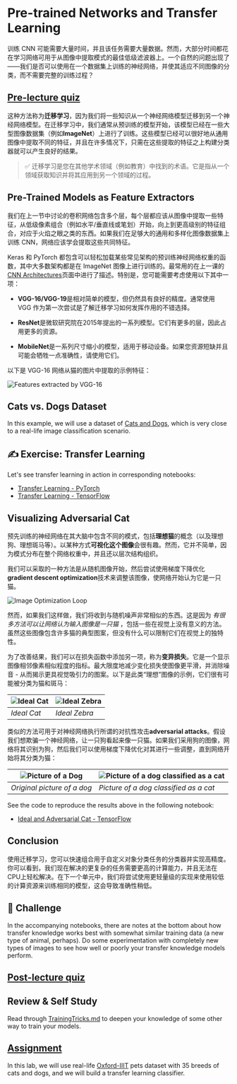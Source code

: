 # Pre-trained Networks and Transfer Learning

<!-- Training CNNs can take a lot of time, and a lot of data is required for that task. However, much of the time is spent learning the best low-level filters that a network can use to extract patterns from images. A natural question arises - can we use a neural network trained on one dataset and adapt it to classify different images without requiring a full training process? -->
训练 CNN 可能需要大量时间，并且该任务需要大量数据。然而，大部分时间都花在学习网络可用于从图像中提取模式的最佳低级滤波器上。一个自然的问题出现了——我们是否可以使用在一个数据集上训练的神经网络，并使其适应不同图像的分类，而不需要完整的训练过程？

## [Pre-lecture quiz](https://red-field-0a6ddfd03.1.azurestaticapps.net/quiz/108)

<!-- This approach is called **transfer learning**, because we transfer some knowledge from one neural network model to another. In transfer learning, we typically start with a pre-trained model, which has been trained on some large image dataset, such as **ImageNet**. Those models can already do a good job extracting different features from generic images, and in many cases just building a classifier on top of those extracted features can yield a good result. -->
这种方法称为**迁移学习**，因为我们将一些知识从一个神经网络模型迁移到另一个神经网络模型。在迁移学习中，我们通常从预训练的模型开始，该模型已经在一些大型图像数据集（例如**ImageNet**）上进行了训练。这些模型已经可以很好地从通用图像中提取不同的特征，并且在许多情况下，只需在这些提取的特征之上构建分类器就可以产生良好的结果。

<!-- > ✅ Transfer Learning is a term you find in other academic fields, such as Education. It refers to the process of taking knowledge from one domain and applying it to another. -->
> ✅ 迁移学习是您在其他学术领域（例如教育）中找到的术语。它是指从一个领域获取知识并将其应用到另一个领域的过程。

## Pre-Trained Models as Feature Extractors

<!-- The convolutional networks that we have talked about in the previous section contained a number of layers, each of which is supposed to extract some features from the image, starting from low-level pixel combinations (such as horizontal/vertical line or stroke), up to higher level combinations of features, corresponding to things like an eye of a flame. If we train CNN on sufficiently large dataset of generic and diverse images, the network should learn to extract those common features. -->
我们在上一节中讨论的卷积网络包含多个层，每个层都应该从图像中提取一些特征，从低级像素组合（例如水平/垂直线或笔划）开始，向上到更高级别的特征组合，对应于火焰之眼之类的东西。如果我们在足够大的通用和多样化图像数据集上训练 CNN，网络应该学会提取这些共同特征。

<!-- Both Keras and PyTorch contain functions to easily load pre-trained neural network weights for some common architectures, most of which were trained on ImageNet images. The most often used ones are described on the [CNN Architectures](../07-ConvNets/CNN_Architectures.md) page from the prior lesson. In particular, you may want to consider using one of the following: -->
Keras 和 PyTorch 都包含可以轻松加载某些常见架构的预训练神经网络权重的函数，其中大多数架构都是在 ImageNet 图像上进行训练的。最常用的在上一课的[CNN Architectures](../07-ConvNets/CNN_Architectures.md)页面中进行了描述。特别是，您可能需要考虑使用以下其中一项：

<!-- * **VGG-16/VGG-19** which are relatively simple models that still give good accuracy. Often using VGG as a first attempt is a good choice to see how transfer learning is working. -->
* **VGG-16/VGG-19**是相对简单的模型，但仍然具有良好的精度。通常使用 VGG 作为第一次尝试是了解迁移学习如何发挥作用的不错选择。

<!-- * **ResNet** is a family of models proposed by Microsoft Research in 2015. They have more layers, and thus take more resources. -->
* **ResNet**是微软研究院在2015年提出的一系列模型。它们有更多的层，因此占用更多的资源。

<!-- * **MobileNet** is a family of models with reduced size, suitable for mobile devices. Use them if you are short in resources and can sacrifice a little bit of accuracy. -->
* **MobileNet**是一系列尺寸缩小的模型，适用于移动设备。如果您资源短缺并且可能会牺牲一点准确性，请使用它们。

<!-- Here are sample features extracted from a picture of a cat by VGG-16 network: -->
以下是 VGG-16 网络从猫的图片中提取的示例特征：

![Features extracted by VGG-16](images/features.png)

## Cats vs. Dogs Dataset

In this example, we will use a dataset of [Cats and Dogs](https://www.microsoft.com/download/details.aspx?id=54765&WT.mc_id=academic-77998-cacaste), which is very close to a real-life image classification scenario.

## ✍️ Exercise: Transfer Learning

Let's see transfer learning in action in corresponding notebooks:

* [Transfer Learning - PyTorch](TransferLearningPyTorch.ipynb)
* [Transfer Learning - TensorFlow](TransferLearningTF.ipynb)

## Visualizing Adversarial Cat

<!-- Pre-trained neural network contains different patterns inside it's *brain*, including notions of **ideal cat** (as well as ideal dog, ideal zebra, etc.). It would be interesting to somehow **visualize this image**. However, it is not simple, because patterns are spread all over the network weights, and also organized in a hierarchical structure. -->
预先训练的神经网络在其大脑中包含不同的模式，包括**理想猫**的概念（以及理想狗、理想斑马等）。以某种方式**可视化这个图像**会很有趣。然而，它并不简单，因为模式分布在整个网络权重中，并且还以层次结构组织。

<!-- One approach we can take is to start with a random image, and then try to use **gradient descent optimization** technique to adjust that image in such a way, that the network starts thinking that it's a cat. -->
我们可以采取的一种方法是从随机图像开始，然后尝试使用梯度下降优化**gradient descent optimization**技术来调整该图像，使网络开始认为它是一只猫。


![Image Optimization Loop](images/ideal-cat-loop.png)

<!-- However, if we do this, we will receive something very similar to a random noise. This is because *there are many ways to make network think the input image is a cat*, including some that do not make sense visually. While those images contain a lot of patterns typical for a cat, there is nothing to constrain them to be visually distinctive. -->
然而，如果我们这样做，我们将收到与随机噪声非常相似的东西。这是因为 *有很多方法可以让网络认为输入图像是一只猫* ，包括一些在视觉上没有意义的方法。虽然这些图像包含许多猫的典型图案，但没有什么可以限制它们在视觉上的独特性。

<!-- To improve the result, we can add another term into the loss function, which is called **variation loss**. It is a metric that shows how similar neighboring pixels of the image are. Minimizing variation loss makes image smoother, and gets rid of noise - thus revealing more visually appealing patterns. Here is an example of such "ideal" images, that are classified as cat and as zebra with high probability: -->
为了改善结果，我们可以在损失函数中添加另一项，称为**变异损失**。它是一个显示图像相邻像素相似程度的指标。最大限度地减少变化损失使图像更平滑，并消除噪音 - 从而揭示更具视觉吸引力的图案。以下是此类“理想”图像的示例，它们很有可能被分类为猫和斑马：

![Ideal Cat](images/ideal-cat.png) | ![Ideal Zebra](images/ideal-zebra.png)
-----|-----
 *Ideal Cat* | *Ideal Zebra*

<!-- Similar approach can be used to perform so-called **adversarial attacks** on a neural network. Suppose we want to fool a neural network and make a dog look like a cat. If we take dog's image, which is recognized by a network as a dog, we can then tweak it a little but using gradient descent optimization, until the network starts classifying it as a cat: -->
类似的方法可用于对神经网络执行所谓的对抗性攻击**adversarial attacks**。假设我们想欺骗一个神经网络，让一只狗看起来像一只猫。如果我们采用狗的图像，网络将其识别为狗，然后我们可以使用梯度下降优化对其进行一些调整，直到网络开始将其分类为猫：

![Picture of a Dog](images/original-dog.png) | ![Picture of a dog classified as a cat](images/adversarial-dog.png)
-----|-----
*Original picture of a dog* | *Picture of a dog classified as a cat*

See the code to reproduce the results above in the following notebook:

* [Ideal and Adversarial Cat - TensorFlow](AdversarialCat_TF.ipynb)
## Conclusion

<!-- Using transfer learning, you are able to quickly put together a classifier for a custom object classification task and achieve high accuracy. You can see that more complex tasks that we are solving now require higher computational power, and cannot be easily solved on the CPU. In the next unit, we will try to use a more lightweight implementation to train the same model using lower compute resources, which results in just slightly lower accuracy. -->
使用迁移学习，您可以快速组合用于自定义对象分类任务的分类器并实现高精度。你可以看到，我们现在解决的更复杂的任务需要更高的计算能力，并且无法在CPU上轻松解决。在下一个单元中，我们将尝试使用更轻量级的实现来使用较低的计算资源来训练相同的模型，这会导致准确性稍低。

## 🚀 Challenge

In the accompanying notebooks, there are notes at the bottom about how transfer knowledge works best with somewhat similar training data (a new type of animal, perhaps). Do some experimentation with completely new types of images to see how well or poorly your transfer knowledge models perform.

## [Post-lecture quiz](https://red-field-0a6ddfd03.1.azurestaticapps.net/quiz/208)

## Review & Self Study

Read through [TrainingTricks.md](TrainingTricks.md) to deepen your knowledge of some other way to train your models.

## [Assignment](lab/README.md)

In this lab, we will use real-life [Oxford-IIIT](https://www.robots.ox.ac.uk/~vgg/data/pets/) pets dataset with 35 breeds of cats and dogs, and we will build a transfer learning classifier.
